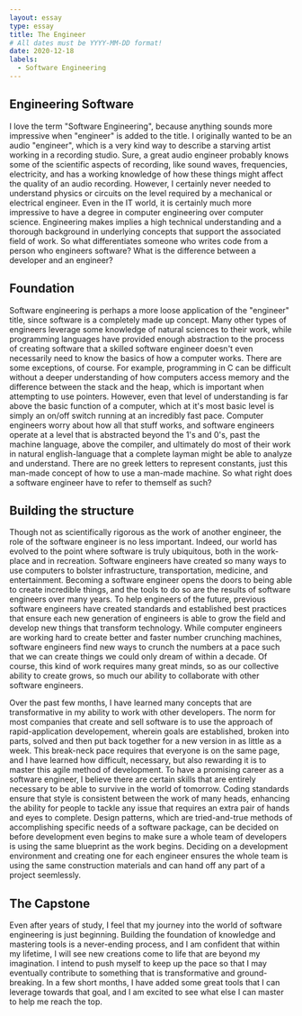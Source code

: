 ```yaml
---
layout: essay
type: essay
title: The Engineer
# All dates must be YYYY-MM-DD format!
date: 2020-12-18
labels:
  - Software Engineering
---
```


## Engineering Software

I love the term "Software Engineering", because anything sounds more impressive when "engineer" is added to the title. I originally wanted to be an audio "engineer", which is a very kind way to describe a starving artist working in a recording studio. Sure, a great audio engineer probably knows some of the scientific aspects of recording, like sound waves, frequencies, electricity, and has a working knowledge of how these things might affect the quality of an audio recording. However, I certainly never needed to understand physics or circuits on the level required by a mechanical or electrical engineer. Even in the IT world, it is certainly much more impressive to have a degree in computer engineering over computer science. Engineering makes implies a high technical understanding and a thorough background in underlying concepts that support the associated field of work. So what differentiates someone who writes code from a person who engineers software? What is the difference between a developer and an engineer?

## Foundation

Software engineering is perhaps a more loose application of the "engineer" title, since software is a completely made up concept. Many other types of engineers leverage some knowledge of natural sciences to their work, while programming languages have provided enough abstraction to the process of creating software that a skilled software engineer doesn't even necessarily need to know the basics of how a computer works. There are some exceptions, of course. For example, programming in C can be difficult without a deeper understanding of how computers access memory and the difference between the stack and the heap, which is important when attempting to use pointers. However, even that level of understanding is far above the basic function of a computer, which at it's most basic level is simply an on/off switch running at an incredibly fast pace. Computer engineers worry about how all that stuff works, and software engineers operate at a level that is abstracted beyond the 1's and 0's, past the machine language, above the compiler, and ultimately do most of their work in natural english-language that a complete layman might be able to analyze and understand. There are no greek letters to represent constants, just this man-made concept of how to use a man-made machine. So what right does a software engineer have to refer to themself as such?

## Building the structure

Though not as scientifically rigorous as the work of another engineer, the role of the software engineer is no less important. Indeed, our world has evolved to the point where software is truly ubiquitous, both in the work-place and in recreation. Software engineers have created so many ways to use computers to bolster infrastructure, transportation, medicine, and entertainment. Becoming a software engineer opens the doors to being able to create incredible things, and the tools to do so are the results of software engineers over many years. To help engineers of the future, previous software engineers have created standards and established best practices that ensure each new generation of engineers is able to grow the field and develop new things that transform technology. While computer engineers are working hard to create better and faster number crunching machines, software engineers find new ways to crunch the numbers at a pace such that we can create things we could only dream of within a decade. Of course, this kind of work requires many great minds, so as our collective ability to create grows, so much our ability to collaborate with other software engineers.

Over the past few months, I have learned many concepts that are transformative in my ability to work with other developers. The norm for most companies that create and sell software is to use the approach of rapid-application developement, wherein goals are established, broken into parts, solved and then put back together for a new version in as little as a week. This break-neck pace requires that everyone is on the same page, and I have learned how difficult, necessary, but also rewarding it is to master this agile method of development. To have a promising career as a software engineer, I believe there are certain skills that are entirely necessary to be able to survive in the world of tomorrow. Coding standards ensure that style is consistent between the work of many heads, enhancing the ability for people to tackle any issue that requires an extra pair of hands and eyes to complete. Design patterns, which are tried-and-true methods of accomplishing specific needs of a software package, can be decided on before development even begins to make sure a whole team of developers is using the same blueprint as the work begins. Deciding on a development environment and creating one for each engineer ensures the whole team is using the same construction materials and can hand off any part of a project seemlessly.

## The Capstone

Even after years of study, I feel that my journey into the world of software engineering is just beginning. Building the foundation of knowledge and mastering tools is a never-ending process, and I am confident that within my lifetime, I will see new creations come to life that are beyond my imagination. I intend to push myself to keep up the pace so that I may eventually contribute to something that is transformative and ground-breaking. In a few short months, I have added some great tools that I can leverage towards that goal, and I am excited to see what else I can master to help me reach the top.
